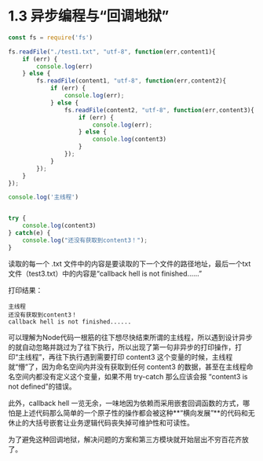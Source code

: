 # 1.3 异步编程与“回调地狱”

```js
const fs = require('fs')

fs.readFile("./test1.txt", "utf-8", function(err,content1){
	if (err) {
		console.log(err)
	} else {
		fs.readFile(content1, "utf-8", function(err,content2){
			if (err) {
				console.log(err);
			} else {
				fs.readFile(content2, "utf-8", function(err,content3){
					if (err) {
						console.log(err);
					} else {
						console.log(content3)
					}
				});
			}
		});
	}
});

console.log('主线程')


try {
	console.log(content3)
} catch(e) {
	console.log("还没有获取到content3！");
}
```

读取的每一个 .txt 文件中的内容是要读取的下一个文件的路径地址，最后一个txt文件（test3.txt）中的内容是“callback hell is not finished......”

打印结果：

```
主线程
还没有获取到content3！
callback hell is not finished......
```

可以理解为Node代码一根筋的往下想尽快结束所谓的主线程，所以遇到设计异步的就自动忽略并跳过为了往下执行，所以出现了第一句非异步的打印操作，打印“主线程”，再往下执行遇到需要打印 content3 这个变量的时候，主线程就“懵”了，因为命名空间内并没有获取到任何 content3 的数据，甚至在主线程命名空间内都没有定义这个变量，如果不用 try-catch 那么应该会报 “content3 is not defined”的错误。

此外，callback hell 一览无余，一味地因为依赖而采用嵌套回调函数的方式，哪怕是上述代码那么简单的一个原子性的操作都会被这种**“横向发展”**的代码和无休止的大括号嵌套让业务逻辑代码丧失掉可维护性和可读性。

为了避免这种回调地狱，解决问题的方案和第三方模块就开始层出不穷百花齐放了。